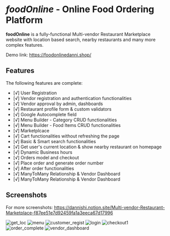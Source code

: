 # *foodOnline* - Online Food Ordering Platform


**foodOnline** is a fully-functional Multi-vendor Restaurant Marketplace website with location based search, nearby restaurants and many more complex features.

Demo link: https://foodonlinedanni.shop/

## Features

The following features are complete:

* [√] User Registration
* [√] Vendor registration and authentication functionalities 
* [√] Vendor approval by admin, dashboards
* [√] Restaurant profile form & custom validators
* [√] Google Autocomplete field
* [√] Menu Builder - Category CRUD functionalities
* [√] Menu Builder - Food Items CRUD functionalities
* [√] Marketplcace
* [√] Cart functionalities without refreshing the page
* [√] Basic & Smart search functionalities
* [√] Get user's current location & show nearby restaurant on homepage
* [√] Dynamic Business hours
* [√] Orders model and checkout
* [√] Place order and generate order number
* [√] After order functionalities
* [√] ManyToMany Relationship & Vendor Dashboard
* [√] ManyToMany Relationship & Vendor Dashboard

## Screenshots

For more screenshots: https://dannishi.notion.site/Multi-vendor-Restaurant-Marketplace-f87ee51e7d92459fa1a3eeca67d17996


![get_loc](https://user-images.githubusercontent.com/82932047/187219507-26bbfbe9-92e4-4bb4-8291-8e34ec074d0b.png)
![menu](https://user-images.githubusercontent.com/82932047/187219452-94de7ae1-0dad-48c0-957c-1719163b10f4.png)
![customer_regist](https://user-images.githubusercontent.com/82932047/187211982-30ae1b2a-34ed-4c96-b475-b5bdafe7e4d1.png)
![login](https://user-images.githubusercontent.com/82932047/187212110-750fd560-170b-4210-a3b2-3a1aafd66312.png)
![checkout1](https://user-images.githubusercontent.com/82932047/187212189-1feae22b-5f2b-4050-8cb6-5b7e1673f9a7.png)
![order_complete](https://user-images.githubusercontent.com/82932047/187212205-0b207561-56c4-44f7-b13a-00148b66e912.png)
![vendor_dashboard](https://user-images.githubusercontent.com/82932047/187219628-985bfde6-e2e8-4afc-861e-9990c7cd7ba4.png)







